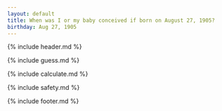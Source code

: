 ```yaml
---
layout: default
title: When was I or my baby conceived if born on August 27, 1905?
birthday: Aug 27, 1905
---
```


{% include header.md %}

{% include guess.md %}

{% include calculate.md %}

{% include safety.md %}

{% include footer.md %}



